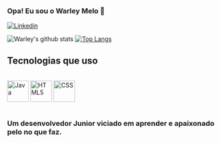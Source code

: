 ### Opa! Eu sou o Warley Melo 🖖
[![Linkedin](https://img.shields.io/badge/LinkedIn-0077B5?style=for-the-badge&logo=linkedin&logoColor=white)](https://www.linkedin.com/in/warleycostamelo)

![Warley's github stats](https://github-readme-stats.vercel.app/api?username=warleydev&show_icons=true&theme=tokyonight)
[![Top Langs](https://github-readme-stats.vercel.app/api/top-langs/?username=warleydev&theme=tokyonight)](https://github.com/warleydev/github-readme-stats)


## Tecnologias que uso
<div style="display: inline_block"><br/>
  <img width=50px height=50px align="center" alt="Java" src="https://cdn.jsdelivr.net/gh/devicons/devicon/icons/java/java-original-wordmark.svg"> 
  <img width=50px height=50px align="center" alt="HTML5" src="https://cdn.jsdelivr.net/gh/devicons/devicon/icons/html5/html5-original-wordmark.svg">
  <img width=50px height=50px align="center" alt="CSS" src="https://cdn.jsdelivr.net/gh/devicons/devicon/icons/css3/css3-original-wordmark.svg">
</div><br/>

### Um desenvolvedor Junior viciado em aprender e apaixonado pelo no que faz.
